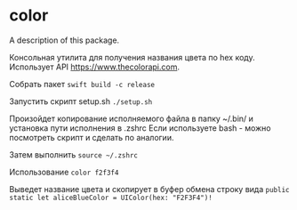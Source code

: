 # color

A description of this package.

Консольная утилита для получения названия цвета по hex коду.
Использует API https://www.thecolorapi.com.

Собрать пакет
`swift build -c release`

Запустить скрипт setup.sh
`./setup.sh`

Произойдет копирование исполняемого файла в папку ~/.bin/ и установка пути исполнения в .zshrc
Если используете bash - можно посмотреть скрипт и сделать по аналогии. 

Затем выполнить
`source ~/.zshrc`

Использование 
`color f2f3f4`

Выведет название цвета и скопирует в буфер обмена строку вида
`public static let aliceBlueColor = UIColor(hex: "F2F3F4")!`
